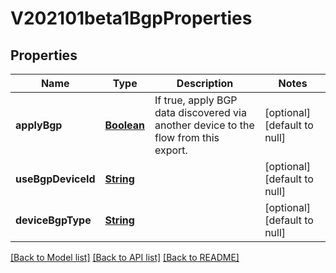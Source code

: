 # V202101beta1BgpProperties
## Properties

Name | Type | Description | Notes
------------ | ------------- | ------------- | -------------
**applyBgp** | [**Boolean**](boolean.md) | If true, apply BGP data discovered via another device to the flow from this export. | [optional] [default to null]
**useBgpDeviceId** | [**String**](string.md) |  | [optional] [default to null]
**deviceBgpType** | [**String**](string.md) |  | [optional] [default to null]

[[Back to Model list]](../README.md#documentation-for-models) [[Back to API list]](../README.md#documentation-for-api-endpoints) [[Back to README]](../README.md)

